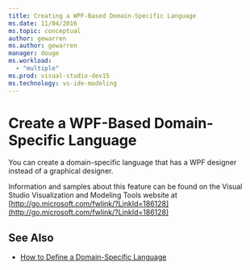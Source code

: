 ```yaml
---
title: Creating a WPF-Based Domain-Specific Language
ms.date: 11/04/2016
ms.topic: conceptual
author: gewarren
ms.author: gewarren
manager: douge
ms.workload:
  - "multiple"
ms.prod: visual-studio-dev15
ms.technology: vs-ide-modeling
---
```

# Create a WPF-Based Domain-Specific Language

You can create a domain-specific language that has a WPF designer instead of a graphical designer.

Information and samples about this feature can be found on the Visual Studio Visualization and Modeling Tools website at [http://go.microsoft.com/fwlink/?LinkId=186128](http://go.microsoft.com/fwlink/?LinkId=186128)

## See Also

- [How to Define a Domain-Specific Language](../modeling/how-to-define-a-domain-specific-language.md)